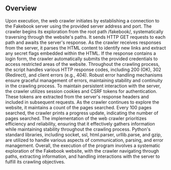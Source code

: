 ## Overview

Upon execution, the web crawler initiates by establishing a connection to the Fakebook server using the provided server address and port. The crawler begins its exploration from the root path /fakebook/, systematically traversing through the website's paths. It sends HTTP GET requests to each path and awaits the server's response. As the crawler receives responses from the server, it parses the HTML content to identify new links and extract any secret flags embedded within the HTML. If the response contains a login form, the crawler automatically submits the provided credentials to access restricted areas of the website. Throughout the crawling process, the script handles various HTTP response codes, including 200 (OK), 302 (Redirect), and client errors (e.g., 404). Robust error handling mechanisms ensure graceful management of errors, maintaining stability and continuity in the crawling process. To maintain persistent interaction with the server, the crawler utilizes session cookies and CSRF tokens for authentication. These tokens are extracted from the server's response headers and included in subsequent requests. As the crawler continues to explore the website, it maintains a count of the pages searched. Every 100 pages searched, the crawler prints a progress update, indicating the number of pages searched. The implementation of the web crawler prioritizes efficiency and reliability, ensuring that it effectively gathers information while maintaining stability throughout the crawling process. Python's standard libraries, including socket, ssl, html.parser, urllib.parse, and gzip, are utilized to handle various aspects of communication, parsing, and error management. Overall, the execution of the program involves a systematic exploration of the Fakebook website, with the crawler navigating through paths, extracting information, and handling interactions with the server to fulfill its crawling objectives.
